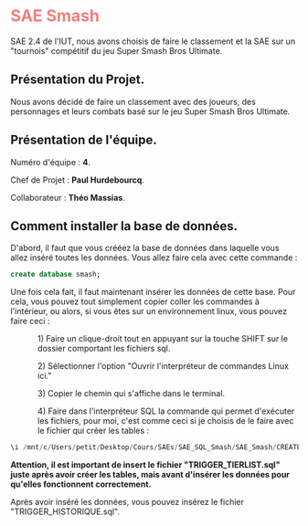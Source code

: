 # <span style="color:lightcoral"> SAE Smash </span>

SAE 2.4 de l'IUT, nous avons choisis de faire le classement et la SAE sur un "tournois" compétitif du jeu Super Smash Bros Ultimate.

## Présentation du Projet.

Nous avons décidé de faire un classement avec des joueurs, des personnages et leurs combats basé sur le jeu Super Smash Bros Ultimate.

## Présentation de l'équipe.

Numéro d'équipe : **4**.

Chef de Projet : **Paul Hurdebourcq**.

Collaborateur : **Théo Massias**.

## Comment installer la base de données.

D'abord, il faut que vous crééez la base de données dans laquelle vous allez inséré toutes les données. Vous allez faire cela avec cette commande :

```sql
create database smash;
```

Une fois cela fait, il faut maintenant insérer les données de cette base. Pour cela, vous pouvez tout simplement copier coller les commandes à l'intérieur, ou alors, si vous êtes sur un environnement linux, vous pouvez faire ceci :

<ul>
<ol>1) Faire un clique-droit tout en appuyant sur la touche SHIFT sur le dossier comportant les fichiers sql.</ol>
<ol>2) Sélectionner l'option "Ouvrir l'interpréteur de commandes Linux ici."</ol>
<ol>3) Copier le chemin qui s'affiche dans le terminal.</ol>
<ol>4) Faire dans l'interpréteur SQL la commande qui permet d'exécuter les fichiers, pour moi, c'est comme ceci si je choisis de le faire avec le fichier qui créer les tables :</ol>
</ul>

```sql
\i /mnt/c/Users/petit/Desktop/Cours/SAEs/SAE_SQL_Smash/SAE_Smash/CREATE_TABLE.sql
```
**Attention, il est important de insert le fichier "TRIGGER_TIERLIST.sql" juste après avoir créer les tables, mais avant d'insérer les données pour qu'elles fonctionnent correctement.**

Après avoir inséré les données, vous pouvez insérez le fichier "TRIGGER_HISTORIQUE.sql".